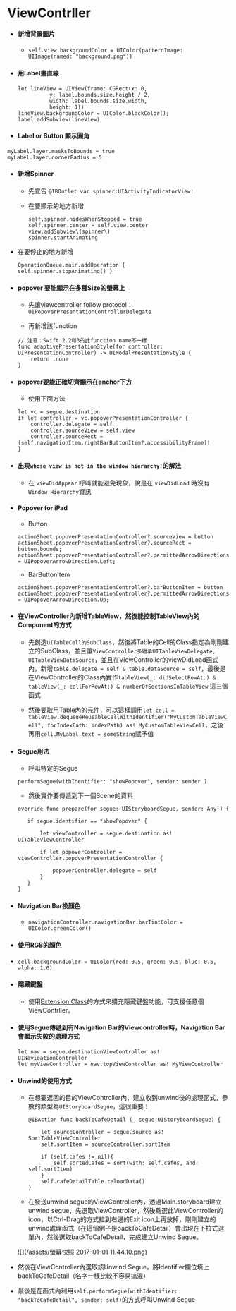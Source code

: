 # ViewContrller

* #### 新增背景圖片

  * `self.view.backgroundColor = UIColor(patternImage: UIImage(named: "background.png"))`
* #### 用Label畫直線

  ```
  let lineView = UIView(frame: CGRect(x: 0, 
            y: label.bounds.size.height / 2,
            width: label.bounds.size.width,
            height: 1)) 
  lineView.backgroundColor = UIColor.blackColor();
  label.addSubview(lineView)
  ```
* #### Label or Button 顯示圓角
 ```
 myLabel.layer.masksToBounds = true
 myLabel.layer.cornerRadius = 5
 ```
* #### 新增Spinner

  * 先宣告 `@IBOutlet var spinner:UIActivityIndicatorView!`
  * 在要顯示的地方新增

    ```
    self.spinner.hidesWhenStopped = true
    self.spinner.center = self.view.center
    view.addSubview\(spinner\)  
    spinner.startAnimating
    ```
 * 在要停止的地方新增

   `OperationQueue.main.addOperation {                  
     self.spinner.stopAnimating() }`

* #### popover 要能顯示在多種Size的螢幕上

  * 先讓viewcontroller follow protocol：`UIPopoverPresentationControllerDelegate`

  * 再新增該function

  ```
  // 注意：Swift 2.2和3的此function name不一樣
  func adaptivePresentationStyle(for controller: UIPresentationController) -> UIModalPresentationStyle {
      return .none
  }
  ```
* #### popover要能正確切齊顯示在anchor下方

  * 使用下面方法

  ```
  let vc = segue.destination
  if let controller = vc.popoverPresentationController {
      controller.delegate = self
      controller.sourceView = self.view
      controller.sourceRect = (self.navigationItem.rightBarButtonItem?.accessibilityFrame)!
  }
  ```
* #### 出現`whose view is not in the window hierarchy!`的解法

  * 在 `viewDidAppear` 呼叫就能避免現象，說是在 `viewDidLoad` 時沒有 `Window Hierarchy`資訊
* #### Popover for iPad

  * Button

  ```
  actionSheet.popoverPresentationController?.sourceView = button
  actionSheet.popoverPresentationController?.sourceRect = button.bounds;
  actionSheet.popoverPresentationController?.permittedArrowDirections = UIPopoverArrowDirection.Left;
  ```

  * BarButtonItem

  ```
  actionSheet.popoverPresentationController?.barButtonItem = button
  actionSheet.popoverPresentationController?.permittedArrowDirections = UIPopoverArrowDirection.Up;
  ```
* #### 在ViewController內新增TableView，然後能控制TableView內的Component的方式

  * 先創造`UITableCell的SubClass`，然後將Table的Cell的Class指定為剛剛建立的SubClass，並且讓`ViewController多繼承UITableViewDelegate, UITableViewDataSource`，並且在ViewController的viewDidLoad函式內，新增`table.delegate = self & table.dataSource = self`，最後是在ViewController的Class內實作`tableView(_: didSelectRowAt:) & tableView(_: cellForRowAt:) & numberOfSectionsInTableView` 這三個函式

  * 然後要取用Table內的元件，可以這樣調用`let cell = tableView.dequeueReusableCellWithIdentifier("MyCustomTableViewCell", forIndexPath: indexPath) as! MyCustomTableViewCell`，之後再用`cell.MyLabel.text = someString`賦予值
* #### Segue用法

  * 呼叫特定的Segue

  `performSegue(withIdentifier: "showPopover", sender: sender )`

  * 然後實作要傳遞到下一個Scene的資料

  ```
  override func prepare(for segue: UIStoryboardSegue, sender: Any!) {

     if segue.identifier == "showPopover" {

         let viewController = segue.destination as! UITableViewController

         if let popoverController = viewController.popoverPresentationController {

             popoverController.delegate = self
         }
     }
  }
  ```
* #### Navigation Bar換顏色
  * `navigationController.navigationBar.barTintColor = UIColor.greenColor()`
* #### 使用RGB的顏色
 * `cell.backgroundColor = UIColor(red: 0.5, green: 0.5, blue: 0.5, alpha: 1.0)`


  
* #### 隱藏鍵盤

  * 使用[Extension Class](http://stackoverflow.com/questions/24126678/close-ios-keyboard-by-touching-anywhere-using-swift)的方式來擴充隱藏鍵盤功能，可支援任意個ViewContrller。
* #### 使用Segue傳遞到有Navigation Bar的Viewcontroller時，Navigation Bar會顯示失敗的處理方式

  ```
  let nav = segue.destinationViewController as! UINavigationController
  let myViewController = nav.topViewController as! MyViewController
  ```
* #### Unwind的使用方式

  * 在想要返回的目的ViewController內，建立收到unwind後的處理函式，參數的類型為`UIStoryboardSegue`，這很重要！

    ```
    @IBAction func backToCafeDetail (_ segue:UIStoryboardSegue) {

        let sourceController = segue.source as! SortTableViewController
        self.sortItem = sourceController.sortItem

        if (self.cafes != nil){
            self.sortedCafes = sort(with: self.cafes, and: self.sortItem)
        }
        self.cafeDetailTable.reloadData()
    }
    ```

  * 在發送unwind segue的ViewController內，透過Main.storyboard建立unwind segue，先選取ViewController，然後點選此ViewController的icon，以Ctrl-Drag的方式拉到右邊的Exit icon上再放掉，剛剛建立的unwind處理函式（在這個例子是backToCafeDetail）會出現在下拉式選單內，然後選取backToCafeDetail，完成建立Unwind Segue。

  ![](/assets/螢幕快照 2017-01-01 11.44.10.png)

 * 然後在ViewController內選取該Unwind Segue，將Identifier欄位填上backToCafeDetail（名字一樣比較不容易搞混）
 * 最後是在函式內利用`self.performSegue(withIdentifier: "backToCafeDetail", sender: self)`的方式呼叫Unwind Segue



